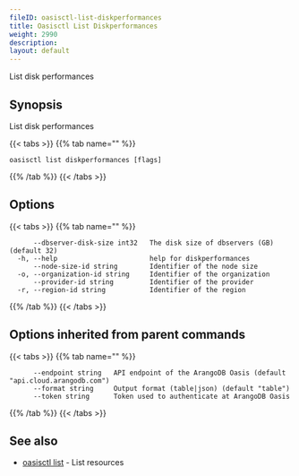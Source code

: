 ```yaml
---
fileID: oasisctl-list-diskperformances
title: Oasisctl List Diskperformances
weight: 2990
description: 
layout: default
---
```

List disk performances

## Synopsis

List disk performances

{{< tabs >}}
{{% tab name="" %}}
```
oasisctl list diskperformances [flags]
```
{{% /tab %}}
{{< /tabs >}}

## Options

{{< tabs >}}
{{% tab name="" %}}
```
      --dbserver-disk-size int32   The disk size of dbservers (GB) (default 32)
  -h, --help                       help for diskperformances
      --node-size-id string        Identifier of the node size
  -o, --organization-id string     Identifier of the organization
      --provider-id string         Identifier of the provider
  -r, --region-id string           Identifier of the region
```
{{% /tab %}}
{{< /tabs >}}

## Options inherited from parent commands

{{< tabs >}}
{{% tab name="" %}}
```
      --endpoint string   API endpoint of the ArangoDB Oasis (default "api.cloud.arangodb.com")
      --format string     Output format (table|json) (default "table")
      --token string      Token used to authenticate at ArangoDB Oasis
```
{{% /tab %}}
{{< /tabs >}}

## See also

* [oasisctl list]()	 - List resources

